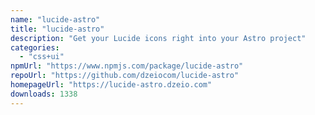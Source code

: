 ```yaml
---
name: "lucide-astro"
title: "lucide-astro"
description: "Get your Lucide icons right into your Astro project"
categories:
  - "css+ui"
npmUrl: "https://www.npmjs.com/package/lucide-astro"
repoUrl: "https://github.com/dzeiocom/lucide-astro"
homepageUrl: "https://lucide-astro.dzeio.com"
downloads: 1338
---
```

